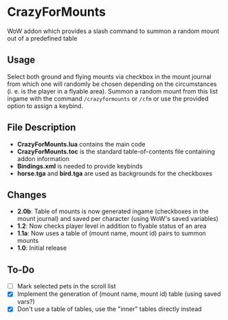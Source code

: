 # CrazyForMounts
WoW addon which provides a slash command to summon a random mount out of a predefined table

## Usage
Select both ground and flying mounts via checkbox in the mount journal from which one will randomly be chosen depending on the circumstances (i. e. is the player in a flyable area). Summon a random mount from this list ingame with the command `/crazyformounts` or `/cfm` or use the provided option to assign a keybind.

## File Description
- **CrazyForMounts.lua** contains the main code
- **CrazyForMounts.toc** is the standard table-of-contents file containing addon information
- **Bindings.xml** is needed to provide keybinds
- **horse.tga** and **bird.tga** are used as backgrounds for the checkboxes

## Changes
- **2.0b**: Table of mounts is now generated ingame (checkboxes in the mount journal) and saved per character (using WoW's saved variables)
- **1.2**: Now checks player level in addition to flyable status of an area
- **1.1a**: Now uses a table of (mount name, mount id) pairs to summon mounts
- **1.0**: Initial release

## To-Do
- [ ] Mark selected pets in the scroll list
- [x] Implement the generation of (mount name, mount id) table (using saved vars?)
- [x] Don't use a table of tables, use the "inner" tables directly instead
